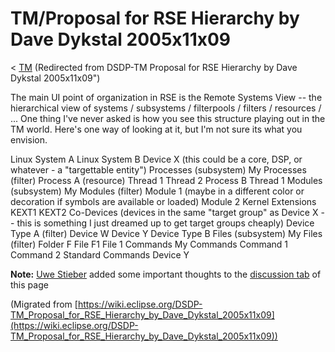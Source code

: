 

TM/Proposal for RSE Hierarchy by Dave Dykstal 2005x11x09
========================================================

< [TM](./TM "TM") (Redirected from DSDP-TM Proposal for RSE Hierarchy by Dave Dykstal 2005x11x09")

The main UI point of organization in RSE is the Remote Systems View -- the hierarchical view of systems / subsystems / filterpools / filters / resources / ... One thing I've never asked is how you see this structure playing out in the TM world. Here's one way of looking at it, but I'm not sure its what you envision.

Linux System A
Linux System B
Device X (this could be a core, DSP, or whatever - a "targettable entity")
     Processes (subsystem)
           My Processes (filter)
                 Process A (resource)
                       Thread 1
                       Thread 2
                 Process B
                       Thread 1
     Modules (subsystem)
           My Modules (filter)
                 Module 1 (maybe in a different color or decoration if symbols are available or loaded)
                 Module 2
           Kernel Extensions
                 KEXT1
                 KEXT2
     Co-Devices (devices in the same "target group" as Device X -- this is something I just dreamed up to get target groups cheaply)
           Device Type A (filter)
                 Device W
                 Device Y
           Device Type B
     Files (subsystem)
           My Files (filter)
                 Folder F
                       File F1
                 File 1
     Commands
           My Commands
                 Command 1
                 Command 2
           Standard Commands
Device Y

**Note:** [Uwe Stieber](https://wiki.eclipse.org/User:Uwe.stieber.windriver.com) added some important thoughts to the [discussion tab](./Proposal_for_RSE_Hierarchy_by_Dave_Dykstal_2005x11x09 "Talk:DSDP-TM Proposal for RSE Hierarchy by Dave Dykstal 2005x11x09") of this page


(Migrated from [https://wiki.eclipse.org/DSDP-TM_Proposal_for_RSE_Hierarchy_by_Dave_Dykstal_2005x11x09](https://wiki.eclipse.org/DSDP-TM_Proposal_for_RSE_Hierarchy_by_Dave_Dykstal_2005x11x09))